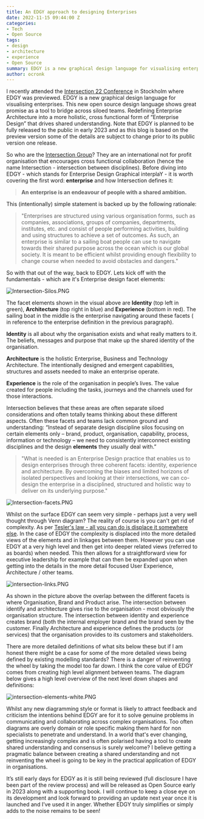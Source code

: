 ```yaml
---
title: An EDGY approach to designing Enterprises
date: 2022-11-15 09:44:00 Z
categories:
- Tech
- Open Source
tags:
- design
- architecture
- experience
- Open Source
summary: EDGY is a new graphical design language for visualising enterprises. This new open source design language shows great promise as a tool to bridge across siloed teams. This post explores the preview edition at a high level.
author: ocronk
---
```


I recently attended the [Intersection 22 Conference](https://intersection.group/events/intersection22) in Stockholm where EDGY was previewed. EDGY is a new graphical design language for visualising enterprises. This new open source design language shows great promise as a tool to bridge across siloed teams. Redefining Enterprise Architecture into a more holistic, cross functional form of “Enterprise Design” that drives shared understanding. Note that EDGY is planned to be fully released to the public in early 2023 and as this blog is based on the preview version some of the details are subject to change prior to its public version one release.

So who are the [Intersection Group](https://intersection.group)? They are an international not for profit organisation that encourages cross functional collaboration (hence the name Intersection - intersection between disciplines). Before diving into EDGY - which stands for Enterprise Design Graphical interplaY -  it is worth covering the first word: **enterprise** and how Intersection defines it:

> **An enterprise is an endeavour of people with a shared ambition.**

This (intentionally) simple statement is backed up by the following rationale:

>"Enterprises are structured using various organisation forms, such as companies, associations, groups of companies, departments, institutes, etc. and consist of people performing activities, building and using structures to achieve a set of outcomes. As such, an enterprise is similar to a sailing boat people can use to navigate towards their shared purpose across the ocean which is our global society. It is meant to be efficient whilst providing enough flexibility to change course when needed to avoid obstacles and dangers."

So with that out of the way, back to EDGY. Lets kick off with the  fundamentals - which are it's Enterprise design facet elements:

![Intersection-Silos.PNG](/uploads/Intersection-Silos.PNG)

The facet elements shown in the visual above are **Identity** (top left in green), **Architecture** (top right in blue) and **Experience** (bottom in red). The sailing boat in the middle is the enterprise navigating around these facets ( in reference to the enterprise definition in the previous paragraph).

**Identity** is all about why the organisation exists and what really matters to it. The beliefs, messages and purpose that make up the shared identity of the organisation.

**Architecture** is the holistic Enterprise, Business and Technology Architecture. The intentionally designed and emergent capabilities, structures and assets needed to make an enterprise operate.

**Experience** is the role of the organisation in people’s lives. The value created for people including the tasks, journeys and the channels used for those interactions.

Intersection believes that these areas are often separate siloed considerations and often totally teams thinking about these different aspects. Often these facets and teams lack common ground and understanding: “Instead of separate design discipline silos focusing on certain elements only – brand, product, organisation, capability, process, information or technology – we need to consistently interconnect existing disciplines and the design **elements** they usually deal with.”

> "What is needed is an Enterprise Design practice that enables us to design enterprises through three coherent facets: identity, experience and architecture. By overcoming the biases and limited horizons of isolated perspectives and looking at their intersections, we can co-design the enterprise in a disciplined, structured and holistic way to deliver on its underlying purpose."

![Intersection-facets.PNG](/uploads/Intersection-facets.PNG)

Whilst on the surface EDGY can seem very simple - perhaps just a very well thought through Venn diagram? The reality of course is you can't get rid of complexity. As per [Tesler's law - all you can do is displace it somewhere else](https://en.wikipedia.org/wiki/Law_of_conservation_of_complexity). In the case of EDGY the complexity is displaced into the more detailed views of the elements and in linkages between them. However you can use EDGY at a very high level and then get into deeper related views (referred to as boards) when needed. This then allows for a straightforward view for executive leadership for example that can then be expanded upon when getting into the details in the more detail focused User Experience, Architecture / other teams.

![intersection-links.PNG](/uploads/intersection-links.PNG)

As shown in the picture above the overlap between the different facets is where Organisation, Brand and Product arise. The intersection between identify and architecture gives rise to the organisation - most obviously the organisation structure.  The intersection between identity and experience creates brand (both the internal employer brand and the brand seen by the customer. Finally Architecture and experience defines the products (or services) that the organisation provides to its customers and stakeholders.

There are more detailed definitions of what sits below these but if I am honest there might be a case for some of the more detailed views being defined by existing modelling standards? There is a danger of reinventing the wheel by taking the model too far down. I think the core value of EDGY comes from creating high level alignment between teams. The diagram below gives a high level overview of the next level down shapes and definitions:

![intersection-elements-white.PNG](/uploads/intersection-elements-white.PNG)

Whilst any new diagramming style or format is likely to attract feedback and criticism the intentions behind EDGY are for it to solve genuine problems in communicating and collaborating across complex organisations. Too often diagrams are overly domain or role specific making them hard for non specialists to penetrate and understand. In a world that's ever changing, getting increasingly complex and is often polarised having a tool to create shared understanding and consensus is surely welcome? I believe getting a pragmatic balance between creating a shared understanding and not reinventing the wheel is going to be key in the practical application of EDGY in organisations.

It’s still early days for EDGY as it is still being reviewed (full disclosure I have been part of the review process) and will be released as Open Source early in 2023 along with a supporting book. I will continue to keep a close eye on its development and look forward to providing an update next year once it is launched and I’ve used it in anger. Whether EDGY truly simplifies or simply adds to the noise remains to be seen!